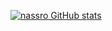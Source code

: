 [![nassro GitHub stats](https://github-readme-stats.vercel.app/api?username=nassro199)](https://github.com/nassro199/nassro199)
